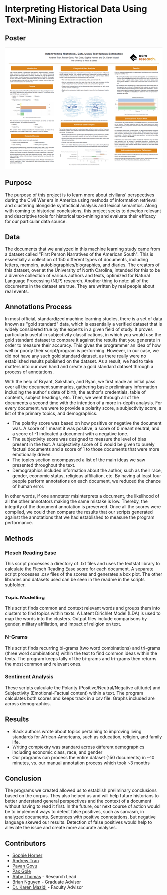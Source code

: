 # Interpreting Historical Data Using Text-Mining Extraction

## Poster
![poster.png](./poster.png)
## Purpose
The purpose of this project is to learn more about civilians’ perspectives during the Civil War era in America using methods of information retrieval and clustering alongside syntactical analysis and lexical semantics. Along with coming to historical conclusions, this project seeks to develop relevant and descriptive tools for historical text-mining and evaluate their efficacy for our particular data source.

## Data
The documents that we analyzed in this machine learning study came from a dataset called "First Person Narratives of the American South". This is essentially a collection of 150 different types of documents, including letters, memoirs, autobiographies/biographies, and diaries. The creators of this dataset, over at the University of North Carolina, intended for this to be a diverse collection of various authors and texts, optimized for Natural Language Processing (NLP) research. Another thing to note: all of the documents in the dataset are true. They are written by real people about real events. 

## Annotations Process
In most official, standardized machine learning studies, there is a set of data known as "gold standard" data, which is essentially a verified dataset that is widely considered true by the experts in a given field of study. It proves particularly useful in subjectivity classifications, in which you would use the gold standard dataset to compare it against the results that you generate in order to measure their accuracy. This gives the programmer an idea of how well or poorly their script/program is performing. However, in our case, we did not have any such gold standard dataset, as there really were no established results published on the dataset. As a result, we had to take matters into our own hand and create a gold standard dataset through a process of annotations. 

With the help of Bryant, Saksham, and Ryan, we first made an initial pass over all the document summaries, gathering basic preliminary information including the author's date of birth, the author's credentials, table of contents, subject headings, etc. Then, we went through all of the documents a second time with the intention of a more in-depth analysis. For every document, we were to provide a polarity score, a subjectivity score, a list of the primary topics, and demographics. 

- The polarity score was based on how positive or negative the document was. A score of 1 meant it was positive, a score of 0 meant neutral, and a score of -1 indicated a document with a negative tone.
- The subjectivity score was designed to measure the level of bias present in the text. A subjectivity score of 0 would be given to purely factual documents and a score of 1 to those documents that were more emotionally driven.
- The topics section encompassed a list of the main ideas we saw presented throughout the text. 
- Demographics included information about the author, such as their race, gender, economic status, religious affiliation, etc. By having at least four people perform annotations on each document, we reduced the chance of human error. 

In other words, if one annotator misinterprets a document, the likelihood of all the other annotators making the same mistake is low. Thereby, the integrity of the document annotation is preserved. Once all the scores were compiled, we could then compare the results that our scripts generated against the annotations that we had established to measure the program performance. 

## Methods

### Flesch Reading Ease
This script processes a directory of .txt files and uses the textstat library to calculate the Flesch Reading Ease score for each document. A separate script processes .csv files of the scores and generates a box plot. The other libraries and datasets used can be seen in the readme in the scripts subfolder.
### Topic Modelling
This script finds common and context relevant words and groups them into clusters to find topics within texts. A Latent Dirichlet Model (LDA) is used to map the words into the clusters. Output files include comparisons by gender, military affiliation, and impact of religion on text.
### N-Grams
This script finds recurring bi-grams (two word combinations) and tri-grams (three word combinations) within the text to find common ideas within the texts. The program keeps tally of the bi-grams and tri-grams then returns the most common and relevant ones.
### Sentiment Analysis
These scripts calculate the Polarity (Positive/Neutral/Negative attitude) and Subjectivity (Emotional-Factual content) within a text. The program calculates both scores and keeps track in a csv file. Graphs included are across demographics.

## Results
 - Black authors wrote about topics pertaining to improving living standards for African-Americans, such as education, religion, and family life.
 - Writing complexity was standard across different demographics including economic class, race, and gender
 - Our programs can process the entire dataset (150 documents) in ~10 minutes, vs. our manual annotation process which took ~3 months
## Conclusion
The programs we created allowed us to establish preliminary conclusions based on the corpus. They also helped us and will help future historians to better understand general perspectives and the context of a document without having to read it first. In the future, our next course of action would be to implement ways to detect false positives, such as sarcasm, in analyzed documents. Sentences with positive connotations, but negative language skewed our results. Detection of false positives would help to alleviate the issue and create more accurate analyses.
## Contributors

- [Sophie Horner](https://github.com/hornersc)
- [Andrew Tran](https://github.com/nartmobile)
- [Pavan Govu](https://github.com/pavangovu)
- [Pax Gole](https://github.com/paxgole)
- [Abby Thomas](https://github.com/thomasabigail) - Research Lead
- [Brian Nguyen](https://github.com/briannoogin) - Graduate Advisor
- [Dr. Karen Mazidi](https://github.com/kjmazidi) - Faculty Advisor
